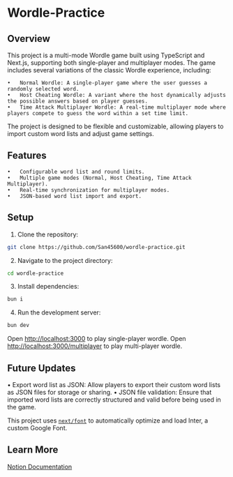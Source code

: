 # Wordle-Practice

## Overview

This project is a multi-mode Wordle game built using TypeScript and Next.js, supporting both single-player and multiplayer modes. The game includes several variations of the classic Wordle experience, including:

	•	Normal Wordle: A single-player game where the user guesses a randomly selected word.
	•	Host Cheating Wordle: A variant where the host dynamically adjusts the possible answers based on player guesses.
	•	Time Attack Multiplayer Wordle: A real-time multiplayer mode where players compete to guess the word within a set time limit.

The project is designed to be flexible and customizable, allowing players to import custom word lists and adjust game settings.

## Features

	•	Configurable word list and round limits.
	•	Multiple game modes (Normal, Host Cheating, Time Attack Multiplayer).
	•	Real-time synchronization for multiplayer modes.
	•	JSON-based word list import and export.

## Setup

1.	Clone the repository:

```bash
git clone https://github.com/San45600/wordle-practice.git
```

2.	Navigate to the project directory:

```bash
cd wordle-practice
```

3.	Install dependencies:

 ```bash
bun i
```

4.	Run the development server:

 ```bash
bun dev
```
 
Open [http://localhost:3000](http://localhost:3000) to play single-player wordle.
Open [http://localhost:3000/multiplayer](http://localhost:3000/multiplayer) to play multi-player wordle.

## Future Updates

•	Export word list as JSON: Allow players to export their custom word lists as JSON files for storage or sharing.
•	JSON file validation: Ensure that imported word lists are correctly structured and valid before being used in the game.

This project uses [`next/font`](https://nextjs.org/docs/basic-features/font-optimization) to automatically optimize and load Inter, a custom Google Font.

## Learn More

[Notion Documentation](https://www.notion.so/Programming-assignment-Wordle-10e9c822b8678044a8fafb2ceaf5cea2?showMoveTo=true&saveParent=true)
